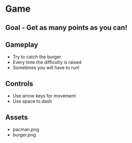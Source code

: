 # Game

## Goal - Get as many points as you can!
## Gameplay
 - Try to catch the burger
 - Every time the difficulty is raised
 - Sometimes you will have to run!
## Controls
 - Use arrow keys for movement
 - Use space to dash
## Assets
 - pacman.png
 - burger.png
